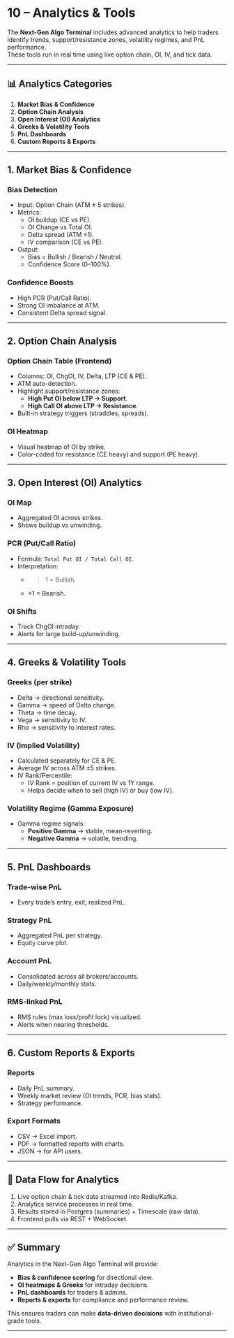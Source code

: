 # 10 – Analytics & Tools

The **Next-Gen Algo Terminal** includes advanced analytics to help traders identify trends, support/resistance zones, volatility regimes, and PnL performance.  
These tools run in real time using live option chain, OI, IV, and tick data.

---

## 📊 Analytics Categories

1. **Market Bias & Confidence**
2. **Option Chain Analysis**
3. **Open Interest (OI) Analytics**
4. **Greeks & Volatility Tools**
5. **PnL Dashboards**
6. **Custom Reports & Exports**

---

## 1. Market Bias & Confidence

### Bias Detection
- Input: Option Chain (ATM ± 5 strikes).
- Metrics:
  - OI buildup (CE vs PE).
  - OI Change vs Total OI.
  - Delta spread (ATM ±1).
  - IV comparison (CE vs PE).
- Output:  
  - Bias = Bullish / Bearish / Neutral.  
  - Confidence Score (0–100%).

### Confidence Boosts
- High PCR (Put/Call Ratio).  
- Strong OI imbalance at ATM.  
- Consistent Delta spread signal.  

---

## 2. Option Chain Analysis

### Option Chain Table (Frontend)
- Columns: OI, ChgOI, IV, Delta, LTP (CE & PE).  
- ATM auto-detection.  
- Highlight support/resistance zones:
  - **High Put OI below LTP → Support**.
  - **High Call OI above LTP → Resistance**.
- Built-in strategy triggers (straddles, spreads).

### OI Heatmap
- Visual heatmap of OI by strike.  
- Color-coded for resistance (CE heavy) and support (PE heavy).

---

## 3. Open Interest (OI) Analytics

### OI Map
- Aggregated OI across strikes.
- Shows buildup vs unwinding.

### PCR (Put/Call Ratio)
- Formula: `Total Put OI / Total Call OI`.
- Interpretation:
  - >1 = Bullish.
  - <1 = Bearish.

### OI Shifts
- Track ChgOI intraday.
- Alerts for large build-up/unwinding.

---

## 4. Greeks & Volatility Tools

### Greeks (per strike)
- Delta → directional sensitivity.
- Gamma → speed of Delta change.
- Theta → time decay.
- Vega → sensitivity to IV.
- Rho → sensitivity to interest rates.

### IV (Implied Volatility)
- Calculated separately for CE & PE.
- Average IV across ATM ±5 strikes.
- IV Rank/Percentile:
  - IV Rank = position of current IV vs 1Y range.
  - Helps decide when to sell (high IV) or buy (low IV).

### Volatility Regime (Gamma Exposure)
- Gamma regime signals:
  - **Positive Gamma** → stable, mean-reverting.
  - **Negative Gamma** → volatile, trending.

---

## 5. PnL Dashboards

### Trade-wise PnL
- Every trade’s entry, exit, realized PnL.

### Strategy PnL
- Aggregated PnL per strategy.
- Equity curve plot.

### Account PnL
- Consolidated across all brokers/accounts.
- Daily/weekly/monthly stats.

### RMS-linked PnL
- RMS rules (max loss/profit lock) visualized.
- Alerts when nearing thresholds.

---

## 6. Custom Reports & Exports

### Reports
- Daily PnL summary.
- Weekly market review (OI trends, PCR, bias stats).
- Strategy performance.

### Export Formats
- CSV → Excel import.
- PDF → formatted reports with charts.
- JSON → for API users.

---

## 🔄 Data Flow for Analytics

1. Live option chain & tick data streamed into Redis/Kafka.  
2. Analytics service processes in real time.  
3. Results stored in Postgres (summaries) + Timescale (raw data).  
4. Frontend pulls via REST + WebSocket.  

---

## ✅ Summary
Analytics in the Next-Gen Algo Terminal will provide:
- **Bias & confidence scoring** for directional view.  
- **OI heatmaps & Greeks** for intraday decisions.  
- **PnL dashboards** for traders & admins.  
- **Reports & exports** for compliance and performance review.  

This ensures traders can make **data-driven decisions** with institutional-grade tools.

---
